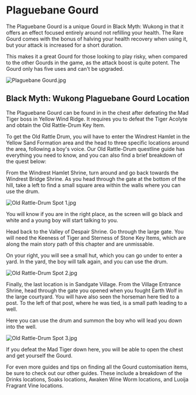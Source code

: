 # Plaguebane Gourd

The Plaguebane Gourd is a unique Gourd in Black Myth: Wukong in that it offers an effect focused entirely around not refilling your health. The Rare Gourd comes with the bonus of halving your health recovery when using it, but your attack is increased for a short duration. 

This makes it a great Gourd for those looking to play risky, when compared to the other Gourds in the game, as the attack boost is quite potent. The Gourd only has five uses and can't be upgraded. 

![Plaguebane Gourd.jpg](https://oyster.ignimgs.com/mediawiki/apis.ign.com/black-myth-wukong/5/58/Plaguebane_Gourd.jpg)

## Black Myth: Wukong Plaguebane Gourd Location

The Plaguebane Gourd can be found in in the chest after defeating the Mad Tiger boss in Yellow Wind Ridge. It requires you to defeat the Tiger Acolyte and obtain the Old Rattle-Drum Key Item. 

To get the Old Rattle Drum, you will have to enter the Windrest Hamlet in the Yellow Sand Formation area and the head to three specific locations around the area, following a boy's voice. Our Old Rattle-Drum questline guide has everything you need to know, and you can also find a brief breakdown of the quest below: 

From the Windrest Hamlet Shrine, turn around and go back towards the Windrest Bridge Shrine. As you head through the gate at the bottom of the hill, take a left to find a small square area within the walls where you can use the drum. 

![Old Rattle-Drum Spot 1.jpg](https://oyster.ignimgs.com/mediawiki/apis.ign.com/black-myth-wukong/7/7f/Old_Rattle-Drum_Spot_1.jpg)

You will know if you are in the right place, as the screen will go black and white and a young boy will start talking to you. 

Head back to the Valley of Despair Shrine. Go through the large gate. You will need the Keeness of Tiger and Sterness of Stone Key Items, which are along the main story path of this chapter and are unmissable. 

On your right, you will see a small hut, which you can go under to enter a yard. In the yard, the boy will talk again, and you can use the drum. 

![Old Rattle-Drum Spot 2.jpg](https://oyster.ignimgs.com/mediawiki/apis.ign.com/black-myth-wukong/1/1c/Old_Rattle-Drum_Spot_2.jpg)

Finally, the last location is in Sandgate Village. From the Village Entrance Shrine, head through the gate you opened when you fought Earth Wolf in the large courtyard. You will have also seen the horseman here tied to a post. To the left of that post, where he was tied, is a small path leading to a well. 

Here you can use the drum and summon the boy who will lead you down into the well. 

![Old Rattle-Drum Spot 3.jpg](https://oyster.ignimgs.com/mediawiki/apis.ign.com/black-myth-wukong/9/91/Old_Rattle-Drum_Spot_3.jpg)

If you defeat the Mad Tiger down here, you will be able to open the chest and get yourself the Gourd. 

For even more guides and tips on finding all the Gourd customisation items, be sure to check out our other guides. These include a breakdown of the Drinks locations, Soaks locations, Awaken Wine Worm locations, and Luoija Fragrant Vine locations. 
